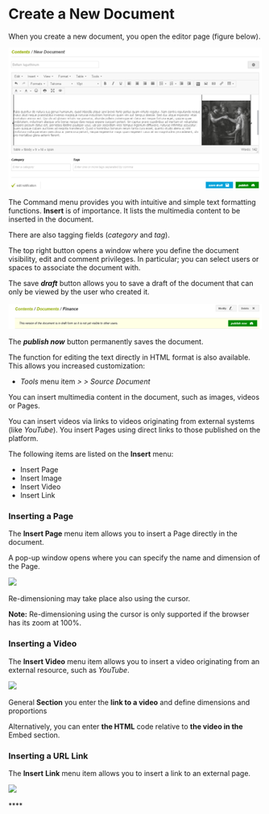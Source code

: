 # Create a New Document

When you create a new document, you open the editor page \(figure below\).

![](../../.gitbook/assets/4.png)

The Command menu provides you with intuitive and simple text formatting functions. **Insert** is of importance. It lists the multimedia content to be inserted in the document.

There are also tagging fields \(_category_ and _tag_\).

The top right button opens a window where you define the document visibility, edit and comment privileges. In particular; you can select users or spaces to associate the document with.

The save _**draft**_ button allows you to save a draft of the document that can only be viewed by the user who created it. 

![](../../.gitbook/assets/5%20%287%29.png)

The _**publish now**_ button permanently saves the document.

The function for editing the text directly in HTML format is also available. This allows you increased customization:

* _Tools_ menu item _&gt; &gt; Source Document_

You can insert multimedia content in the document, such as images, videos or Pages.

You can insert videos via links to videos originating from external systems \(like _YouTube_\). You insert Pages using direct links to those published on the platform.

The following items are listed on the **Insert** menu:

* Insert Page
* Insert Image
* Insert Video
* Insert Link

### Inserting a Page

The **Insert Page** menu item allows you to insert a Page directly in the document.

A pop-up window opens where you can specify the name and dimension of the Page.

![](https://dac-docs.s3-us-west-1.amazonaws.com/1.MatildaJakeJalapeno/12.Document/4.png)

Re-dimensioning may take place also using the cursor.

**Note:** Re-dimensioning using the cursor is only supported if the browser has its zoom at 100%.

### Inserting a Video

The **Insert Video** menu item allows you to insert a video originating from an external resource, such as _YouTube_.

![](https://dac-docs.s3-us-west-1.amazonaws.com/1.MatildaJakeJalapeno/12.Document/5.png)



General **Section** you enter the **link to a video** and define dimensions and proportions

Alternatively, you can enter **the HTML** code relative to **the video in the** Embed section.

### Inserting a URL Link

The **Insert** **Link** menu item allows you to insert a link to an external page.

![](https://dac-docs.s3-us-west-1.amazonaws.com/1.MatildaJakeJalapeno/12.Document/6.png)



\*\*\*\*

## 

